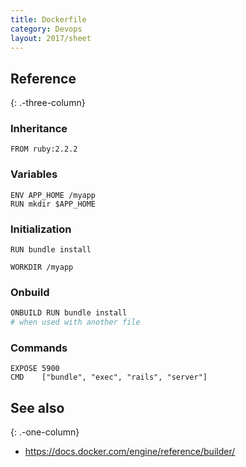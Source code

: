 ```yaml
---
title: Dockerfile
category: Devops
layout: 2017/sheet
---
```


## Reference
{: .-three-column}

### Inheritance

```
FROM ruby:2.2.2
```

### Variables

```
ENV APP_HOME /myapp
RUN mkdir $APP_HOME
```

### Initialization

```
RUN bundle install
```

```
WORKDIR /myapp
```

### Onbuild

```bash
ONBUILD RUN bundle install
# when used with another file
```

### Commands

```docker
EXPOSE 5900
CMD    ["bundle", "exec", "rails", "server"]
```

## See also
{: .-one-column}

- <https://docs.docker.com/engine/reference/builder/>
